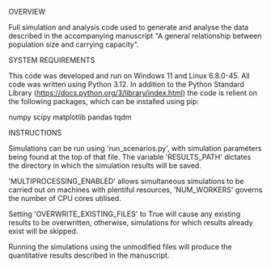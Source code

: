 OVERVIEW

Full simulation and analysis code used to generate and analyse the data described in the accompanying manuscript "A general relationship between population size and carrying capacity".

SYSTEM REQUIREMENTS

This code was developed and run on Windows 11 and Linux 6.8.0-45. All code was written using Python 3.12. In addition to the Python Standard Library (https://docs.python.org/3/library/index.html) the code is relient on the following packages, which can be installed using pip:

numpy
scipy
matplotlib
pandas
tqdm

INSTRUCTIONS

Simulations can be run using 'run_scenarios.py', with simulation parameters being found at the top of that file. The variable 'RESULTS_PATH' dictates the directory in which the simulation results will be saved.

'MULTIPROCESSING_ENABLED' allows simultaneous simulations to be carried out on machines with plentiful resources, 'NUM_WORKERS' governs the number of CPU cores utilised.

Setting 'OVERWRITE_EXISTING_FILES' to True will cause any existing results to be overwritten, otherwise, simulations for which results already exist will be skipped.

Running the simulations using the unmodified files will produce the quantitative results described in the manuscript.


